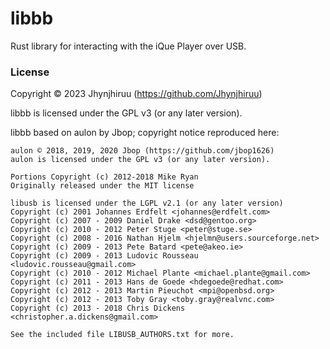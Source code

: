 # libbb
Rust library for interacting with the iQue Player over USB.

### License
Copyright © 2023 Jhynjhiruu (https://github.com/Jhynjhiruu)

libbb is licensed under the GPL v3 (or any later version).


libbb based on aulon by Jbop; copyright notice reproduced here:

```
aulon © 2018, 2019, 2020 Jbop (https://github.com/jbop1626)
aulon is licensed under the GPL v3 (or any later version).

Portions Copyright (c) 2012-2018 Mike Ryan
Originally released under the MIT license

libusb is licensed under the LGPL v2.1 (or any later version)
Copyright (c) 2001 Johannes Erdfelt <johannes@erdfelt.com>
Copyright (c) 2007 - 2009 Daniel Drake <dsd@gentoo.org>
Copyright (c) 2010 - 2012 Peter Stuge <peter@stuge.se>
Copyright (c) 2008 - 2016 Nathan Hjelm <hjelmn@users.sourceforge.net>
Copyright (c) 2009 - 2013 Pete Batard <pete@akeo.ie>
Copyright (c) 2009 - 2013 Ludovic Rousseau <ludovic.rousseau@gmail.com>
Copyright (c) 2010 - 2012 Michael Plante <michael.plante@gmail.com>
Copyright (c) 2011 - 2013 Hans de Goede <hdegoede@redhat.com>
Copyright (c) 2012 - 2013 Martin Pieuchot <mpi@openbsd.org>
Copyright (c) 2012 - 2013 Toby Gray <toby.gray@realvnc.com>
Copyright (c) 2013 - 2018 Chris Dickens <christopher.a.dickens@gmail.com>

See the included file LIBUSB_AUTHORS.txt for more.
```

